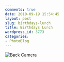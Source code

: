 ```yaml
---
comments: true
date: 2010-09-19 15:54:45
layout: post
slug: birthdays-lunch
title: Birthdays Lunch
wordpress_id: 3773
categories:
- PhotoBlog
---
```


![Back Camera](http://ryanfitzer.com/main/wp-content/uploads/2010/09/photo9-950x709.jpg)
